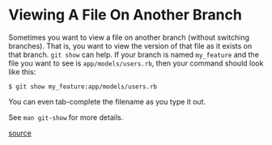 # Viewing A File On Another Branch

Sometimes you want to view a file on another branch (without switching
branches). That is, you want to view the version of that file as it exists
on that branch. `git show` can help. If your branch is named `my_feature` and
the file you want to see is `app/models/users.rb`, then your command should
look like this:

```
$ git show my_feature:app/models/users.rb
```

You can even tab-complete the filename as you type it out.

See `man git-show` for more details.

[source](http://stackoverflow.com/questions/7856416/view-a-file-in-a-different-git-branch-without-changing-branches)

